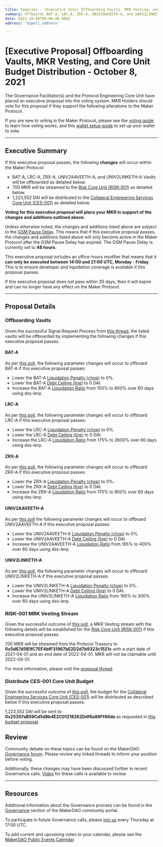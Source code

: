 ```yaml
---
title: Template - [Executive Vote] Offboarding Vaults, MKR Vesting, and Core Unit Budget Distribution - October 8, 2021
summary: Offboards BAT-A, LRC-A, ZRX-A, UNIV2AAVEETH-A, and UNIV2LINKETH-A Vaults, establishes MKR vesting stream for RISK-001, and distributes the Core Unit Budget for CES-001.
date: 2021-10-08T00:00:00.000Z
address: "$spell_address"

---
```

# [Executive Proposal] Offboarding Vaults, MKR Vesting, and Core Unit Budget Distribution - October 8, 2021

The Governance Facilitator(s) and the Protocol Engineering Core Unit have placed an executive proposal into the voting system. MKR Holders should vote for this proposal if they support the following alterations to the Maker Protocol.

If you are new to voting in the Maker Protocol, please see the [voting guide](https://community-development.makerdao.com/en/learn/governance/how-voting-works/) to learn how voting works, and this [wallet setup guide](https://community-development.makerdao.com/en/learn/governance/voting-setup/) to set up your wallet to vote.

---

## Executive Summary

If this executive proposal passes, the following **changes** will occur within the Maker Protocol:
- BAT-A, LRC-A, ZRX-A, UNIV2AAVEETH-A, and UNIV2LINKETH-A Vaults will be offboarded as detailed below.
- 700 MKR will be streamed to the [Risk Core Unit (RISK-001)](https://mips.makerdao.com/mips/details/MIP39c2SP2) as detailed below.
- 1,223,552 DAI will be distributed to the [Collateral Engineering Services Core Unit (CES-001)](https://mips.makerdao.com/mips/details/MIP39c2SP20) as detailed below.

**Voting for this executive proposal will place your MKR in support of the changes and additions outlined above.**

Unless otherwise noted, the changes and additions listed above are subject to the [GSM Pause Delay](https://community-development.makerdao.com/en/learn/governance/param-gsm-pause-delay). This means that if this executive proposal passes, the changes and additions listed above will only become active in the Maker Protocol after the GSM Pause Delay has expired. The GSM Pause Delay is currently set to **48 hours**.

This executive proposal includes an office-hours modifier that means that it **can only be executed between 14:00 and 21:00 UTC, Monday - Friday**. This is to ensure developer and liquidation coverage is available if this proposal passes.

If this executive proposal does not pass within 30 days, then it will expire and can no longer have any effect on the Maker Protocol.

---

## Proposal Details

### Offboarding Vaults

Given the successful Signal Request Process from [this thread](https://forum.makerdao.com/t/signal-request-offboard-mana-bat-zrx-lrc-univ2-linketh-and-univ2-aaveeth/10467), the listed vaults will be offboarded by implementing the following changes if this executive proposal passes.

#### BAT-A

As per [this poll](https://vote.makerdao.com/polling/QmWJfX8U?network=mainnet#poll-detail), the following parameter changes will occur to offboard BAT-A if this executive proposal passes:

* Lower the BAT-A [Liquidation Penalty (chop)](https://makerdao.world/en/learn/governance/param-liquidation-penalty/) to 0%.
* Lower the BAT-A [Debt Ceiling (line)](https://makerdao.world/en/learn/governance/param-debt-ceiling) to 0 DAI.
* Increase the BAT-A [Liquidation Ratio](https://makerdao.world/en/learn/governance/param-liquidation-ratio/) from 150% to 800% over 60 days using dss-lerp.

#### LRC-A

As per [this poll](https://vote.makerdao.com/polling/QmUx9LVs?network=mainnet#poll-detail), the following parameter changes will occur to offboard LRC-A if this executive proposal passes:

* Lower the LRC-A [Liquidation Penalty (chop)](https://makerdao.world/en/learn/governance/param-liquidation-penalty/) to 0%.
* Lower the LRC-A [Debt Ceiling (line)](https://makerdao.world/en/learn/governance/param-debt-ceiling) to 0 DAI.
* Increase the LRC-A [Liquidation Ratio](https://makerdao.world/en/learn/governance/param-liquidation-ratio/) from 175% to 2600% over 60 days using dss-lerp.

#### ZRX-A

As per [this poll](https://vote.makerdao.com/polling/QmPfuF2W?network=mainnet#poll-detail), the following parameter changes will occur to offboard ZRX-A if this executive proposal passes:

* Lower the ZRX-A [Liquidation Penalty (chop)](https://makerdao.world/en/learn/governance/param-liquidation-penalty/) to 0%.
* Lower the ZRX-A [Debt Ceiling (line)](https://makerdao.world/en/learn/governance/param-debt-ceiling) to 0 DAI.
* Increase the ZRX-A [Liquidation Ratio](https://makerdao.world/en/learn/governance/param-liquidation-ratio/) from 175% to 900% over 60 days using dss-lerp.

#### UNIV2AAVEETH-A

As per [this poll](https://vote.makerdao.com/polling/QmcuJHkq?network=mainnet#poll-detail) the following parameter changes will occur to offboard UNIV2AAVEETH-A if this executive proposal passes:

* Lower the UNIV2AAVEETH-A [Liquidation Penalty (chop)](https://makerdao.world/en/learn/governance/param-liquidation-penalty/) to 0%.
* Lower the UNIV2AAVEETH-A [Debt Ceiling (line)](https://makerdao.world/en/learn/governance/param-debt-ceiling) to 0 DAI.
* Increase the UNIV2AAVEETH-A [Liquidation Ratio](https://makerdao.world/en/learn/governance/param-liquidation-ratio/) from 165% to 400% over 60 days using dss-lerp.

#### UNIV2LINKETH-A

As per [this poll](https://vote.makerdao.com/polling/Qmd7DPye?network=mainnet#poll-detail), the following parameter changes will occur to offboard UNIV2LINKETH-A if this executive proposal passes:

* Lower the UNIV2LINKETH-A [Liquidation Penalty (chop)](https://makerdao.world/en/learn/governance/param-liquidation-penalty/) to 0%.
* Lower the UNIV2LINKETH-A [Debt Ceiling (line)](https://makerdao.world/en/learn/governance/param-debt-ceiling) to 0 DAI.
* Increase the UNIV2LINKETH-A [Liquidation Ratio](https://makerdao.world/en/learn/governance/param-liquidation-ratio/) from 165% to 300% over 60 days using dss-lerp.

### RISK-001 MRK Vesting Stream

Given the successful outcome of [this poll](https://vote.makerdao.com/polling/QmUAXKm4?network=mainnet#poll-detail), a MKR Vesting stream with the following details will be established for the [Risk Core Unit (RISK-001)](https://mips.makerdao.com/mips/details/MIP39c2SP2) if this executive proposal passes.

700 MKR will be streamed from the Protocol Treasury to **0x5d67d5B1fC7EF4bfF31967bE2D2d7b9323c1521c** with a start date of 2021-04-01 and an end date of 2022-04-01. MKR will not be claimable until 2022-04-01.

For more information, please visit the [proposal thread](https://forum.makerdao.com/t/mip40c3-sp25-risk-core-unit-mkr-compensation-risk-001/9788). 

### Distribute CES-001 Core Unit Budget

Given the successful outcome of [this poll](https://vote.makerdao.com/polling/QmbM8u7Q?network=mainnet#poll-detail), the budget for the [Collateral Engineering Services Core Unit (CES-001)](https://mips.makerdao.com/mips/details/MIP39c2SP20) will be distributed as described below if this executive proposal passes.

1,223,552 DAI will be sent to **0x25307aB59Cd5d8b4E2C01218262Ddf6a89Ff86da** as requested in [this budget proposal](https://mips.makerdao.com/mips/details/MIP40c3SP30).

## Review

Community debate on these topics can be found on the MakerDAO [Governance forum](https://forum.makerdao.com/). Please review any linked threads to inform your position before voting.

Additionally, these changes may have been discussed further in recent Governance calls. [Video](https://www.youtube.com/playlist?list=PLLzkWCj8ywWNq5-90-Id6VPSsrk4OWVan) for these calls is available to review.

---

## Resources

Additional information about the Governance process can be found in the [Governance](https://community-development.makerdao.com/en/learn/governance) section of the MakerDAO community portal.

To participate in future Governance calls, please [join us](https://github.com/makerdao/community/tree/master/governance/governance-and-risk-meetings) every Thursday at 17:00 UTC.

To add current and upcoming votes to your calendar, please see the [MakerDAO Public Events Calendar](https://calendar.google.com/calendar/embed?src=makerdao.com_3efhm2ghipksegl009ktniomdk%40group.calendar.google.com&ctz=UTC&mode=week&showCalendars=0&showPrint=0).
